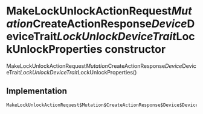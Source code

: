 


# MakeLockUnlockActionRequest$Mutation$CreateActionResponse$Device$DeviceTrait$LockUnlockDeviceTrait$LockUnlockProperties constructor







MakeLockUnlockActionRequest$Mutation$CreateActionResponse$Device$DeviceTrait$LockUnlockDeviceTrait$LockUnlockProperties()





## Implementation

```dart
MakeLockUnlockActionRequest$Mutation$CreateActionResponse$Device$DeviceTrait$LockUnlockDeviceTrait$LockUnlockProperties();
```







